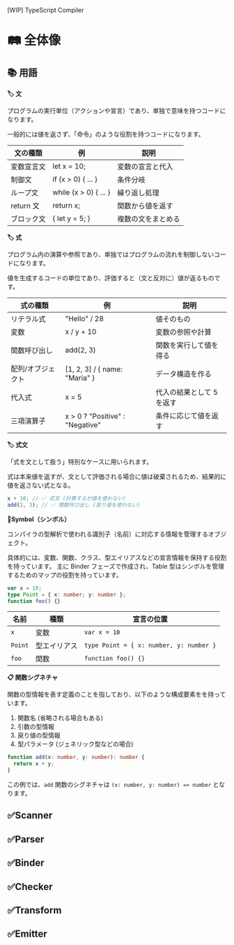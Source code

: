 [WIP] TypeScript Compiler

# 🛤️ 全体像

## 📚 用語

**🏷️ 文**

プログラムの実行単位（アクションや宣言）であり、単独で意味を持つコードになります。

一般的には値を返さず、「命令」のような役割を持つコードになります。

| 文の種類   | 例                    | 説明               |
| ---------- | --------------------- | ------------------ |
| 変数宣言文 | let x = 10;           | 変数の宣言と代入   |
| 制御文     | if (x > 0) { ... }    | 条件分岐           |
| ループ文   | while (x > 0) { ... } | 繰り返し処理       |
| return 文  | return x;             | 関数から値を返す   |
| ブロック文 | { let y = 5; }        | 複数の文をまとめる |

**🏷️ 式**

プログラム内の演算や参照であり、単独ではプログラムの流れを制御しないコードになります。

値を生成するコードの単位であり、評価すると（文と反対に）値が返るものです。

| 式の種類          | 例                              | 説明                      |
| ----------------- | ------------------------------- | ------------------------- |
| リテラル式        | "Hello" / 28                    | 値そのもの                |
| 変数              | x / y + 10                      | 変数の参照や計算          |
| 関数呼び出し      | add(2, 3)                       | 関数を実行して値を得る    |
| 配列/オブジェクト | [1, 2, 3] / { name: "Maria" }   | データ構造を作る          |
| 代入式            | x = 5                           | 代入の結果として 5 を返す |
| 三項演算子        | x > 0 ? "Positive" : "Negative" | 条件に応じて値を返す      |

**🏷️ 式文**

「式を文として扱う」特別なケースに用いられます。

式は本来値を返すが、文として評価される場合に値は破棄されるため、結果的に値を返さない式となる。

```ts
x + 10; // ✅ 式文 (計算するが値を使わない)
add(2, 3); // ✅ 関数呼び出し (戻り値を使わない)
```

**🛑Symbol（シンボル）**

コンパイラの型解析で使われる識別子（名前）に対応する情報を管理するオブジェクト。

具体的には、変数、関数、クラス、型エイリアスなどの宣言情報を保持する役割を持っています。
主に Binder フェーズで作成され、Table 型はシンボルを管理するためのマップの役割を持っています。

```ts
var x = 10;
type Point = { x: number; y: number };
function foo() {}
```

| 名前    | 種類         | 宣言の位置                              |
| ------- | ------------ | --------------------------------------- |
| `x`     | 変数         | `var x = 10`                            |
| `Point` | 型エイリアス | `type Point = { x: number, y: number }` |
| `foo`   | 関数         | `function foo() {}`                     |

**📋 関数シグネチャ**

関数の型情報を表す定義のことを指しており、以下のような構成要素をを持っています。

1. 関数名 (省略される場合もある)
2. 引数の型情報
3. 戻り値の型情報
4. 型パラメータ (ジェネリック型などの場合)

```ts
function add(x: number, y: number): number {
  return x + y;
}
```

この例では、`add` 関数のシグネチャは `(x: number, y: number) => number` となります。

## ✅Scanner

## ✅Parser

## ✅Binder

## ✅Checker

## ✅Transform

## ✅Emitter

